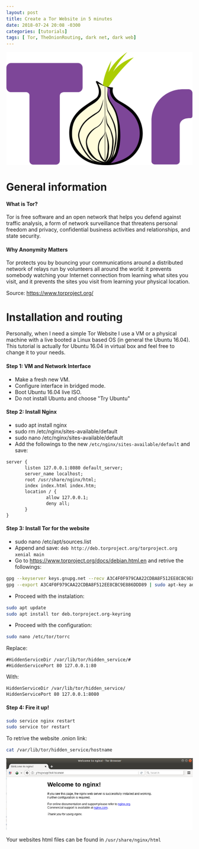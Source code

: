 ```yaml
---
layout: post
title: Create a Tor Website in 5 minutes
date: 2018-07-24 20:08 -0300
categories: [tutorials]
tags: [ Tor, TheOnionRouting, dark net, dark web]
---
```


![Image of TheOnionRouting](/uploads/tor.png)

# General information

#### What is Tor?
Tor is free software and an open network that helps you defend against traffic analysis, a form of network surveillance that threatens personal freedom and privacy, confidential business activities and relationships, and state security.

#### Why Anonymity Matters
Tor protects you by bouncing your communications around a distributed network of relays run by volunteers all around the world: it prevents somebody watching your Internet connection from learning what sites you visit, and it prevents the sites you visit from learning your physical location.

Source: https://www.torproject.org/

# Installation and routing

Personally, when I need a simple Tor Website I use a VM or a physical machine with a live booted a Linux based OS (in general the Ubuntu 16.04). This tutorial is actually for Ubuntu 16.04 in virtual box and feel free to change it to your needs.

#### Step 1: VM and Network Interface

- Make a fresh new VM.
- Configure interface in bridged mode.
- Boot Ubuntu 16.04 live ISO.
- Do not install Ubuntu and choose "Try Ubuntu"

#### Step 2: Install Nginx

- sudo apt install nginx
- sudo rm /etc/nginx/sites-available/default
- sudo nano /etc/nginx/sites-available/default
- Add the followings to the new ```/etc/nginx/sites-available/default``` and save:

```config
server {
       listen 127.0.0.1:8080 default_server;
       server_name localhost;
       root /usr/share/nginx/html;
       index index.html index.htm;
       location / {
               allow 127.0.0.1;
               deny all;
       }
}
```

#### Step 3: Install Tor for the website

- sudo nano /etc/apt/sources.list
- Append and save: ```deb http://deb.torproject.org/torproject.org xenial main```
- Go to https://www.torproject.org/docs/debian.html.en and retrive the followings:

```bash
gpg --keyserver keys.gnupg.net --recv A3C4F0F979CAA22CDBA8F512EE8CBC9E886DDD89
gpg --export A3C4F0F979CAA22CDBA8F512EE8CBC9E886DDD89 | sudo apt-key add -
```

- Proceed with the instalation:

```bash
sudo apt update
sudo apt install tor deb.torproject.org-keyring
```

- Proceed with the configuration:

```bash
sudo nano /etc/tor/torrc
```

Replace: 

```config
#HiddenServiceDir /var/lib/tor/hidden_service/#
#HiddenServicePort 80 127.0.0.1:80
```

With: 

```config
HiddenServiceDir /var/lib/tor/hidden_service/
HiddenServicePort 80 127.0.0.1:8080
```

#### Step 4: Fire it up!

```bash
sudo service nginx restart
sudo service tor restart
```

To retrive the website .onion link:

```bash
cat /var/lib/tor/hidden_service/hostname
```

![Image of TheOnionRouting](/uploads/Screenshot%20from%202018-07-25%2002-01-59.png)

Your websites html files can be found in ```/usr/share/nginx/html```